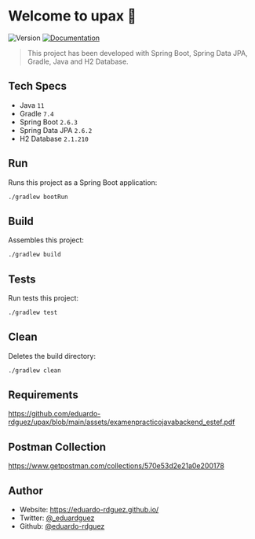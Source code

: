 # Welcome to upax 🚀

![Version](https://img.shields.io/badge/version-0.1.0-blue.svg?cacheSeconds=2592000)
[![Documentation](https://img.shields.io/badge/documentation-yes-brightgreen.svg)](https://github.com/eduardo-rdguez/upax/blob/main/README.md)

> This project has been developed with Spring Boot, Spring Data JPA, Gradle, Java and H2 Database.

## Tech Specs

- Java `11`
- Gradle `7.4`
- Spring Boot `2.6.3`
- Spring Data JPA `2.6.2`
- H2 Database `2.1.210`

## Run

Runs this project as a Spring Boot application:

```sh
./gradlew bootRun
```

## Build

Assembles this project:

```sh
./gradlew build
```

## Tests

Run tests this project:

```sh
./gradlew test
```

## Clean

Deletes the build directory:

```sh
./gradlew clean
```

## Requirements

https://github.com/eduardo-rdguez/upax/blob/main/assets/examenpracticojavabackend_estef.pdf

## Postman Collection

https://www.getpostman.com/collections/570e53d2e21a0e200178

## Author

* Website: https://eduardo-rdguez.github.io/
* Twitter: [@\_eduardguez](https://twitter.com/\_eduardguez)
* Github: [@eduardo-rdguez](https://github.com/eduardo-rdguez)
